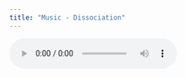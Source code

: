```yaml
---
title: "Music - Dissociation"
---
```


<audio controls>
    <source src="https://ad301.org/res/music/dissociation.mp3" type="audio/mp3">
    <source src="https://ad301.org/res/music/dissociation.aac" type="audio/aac">
    <p>
    Your browser does not support the audio element. You can
    <a href="https://ad301.org./res/music/dissociation.aac">download
    the audio file</a> instead.
    </p>
</audio>
